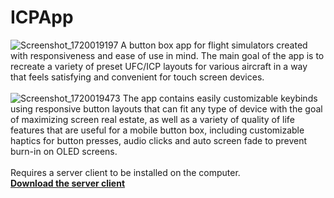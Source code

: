 # ICPApp

![Screenshot_1720019197](https://github.com/shanjii/ICPApp/assets/48361829/a1f5ce82-48e6-4978-a912-f7f31bd8716c)
A button box app for flight simulators created with responsiveness and ease of use in mind.
The main goal of the app is to recreate a variety of preset UFC/ICP layouts for various aircraft in a way that feels satisfying and convenient for touch screen devices.
<br/>
<br/>
![Screenshot_1720019473](https://github.com/shanjii/ICPApp/assets/48361829/da1b4d4c-60c5-49cf-a38c-d231c568761a)
The app contains easily customizable keybinds using responsive button layouts that can fit any type of device with the goal of maximizing screen real estate, as well as a variety of quality of life features that are useful for a mobile button box, including customizable haptics for button presses, audio clicks and auto screen fade to prevent burn-in on OLED screens.
<br/>
<br/>
Requires a server client to be installed on the computer.
<br/>
**[Download the server client](https://github.com/shanjii/ICPServer/releases/tag/v1.0.0)**
